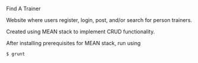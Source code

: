 Find A Trainer

Website where users register, login, post, and/or search for person trainers. 

Created using MEAN stack to implement CRUD functionality. 

After installing prerequisites for MEAN stack, run using 

```bash
$ grunt
```
